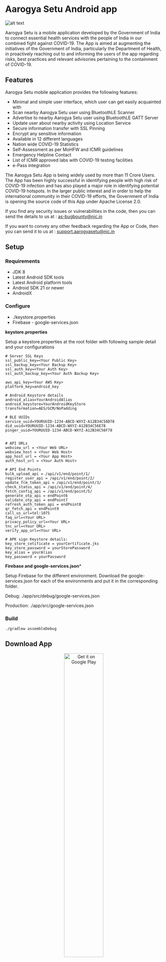 # Aarogya Setu Android app

![alt text](./aarogya.png "AarogyaSetu Logo")

Aarogya Setu is a mobile application developed by the Government of India to connect essential health services with the people of India in our combined fight against COVID-19. The App is aimed at augmenting the initiatives of the Government of India, particularly the Department of Health, in proactively reaching out to and informing the users of the app regarding risks, best practices and relevant advisories pertaining to the containment of COVID-19.

## Features

Aarogya Setu mobile application provides the following features:

- Minimal and simple user interface, which user can get easily acquainted with
- Scan nearby Aarogya Setu user using BluetoothLE Scanner 
- Advertise to nearby Aarogya Setu user using BluetoothLE GATT Server
- Update user about nearby activity using Location Service
- Secure information transfer with SSL Pinning
- Encrypt any sensitive information
- Available in 12 different languages
- Nation wide COVID-19 Statistics
- Self-Assessment as per MoHFW and ICMR guidelines
- Emergency Helpline Contact
- List of ICMR approved labs with COVID-19 testing facilities
- e-Pass integration

The Aarogya Setu App is being widely used by more than 11 Crore Users. The App has been highly successful in identifying people with high risk of COVID-19 infection and has also played a major role in identifying potential COVID-19 hotspots. In the larger public interest and in order to help the international community in their COVID-19 efforts, the Government of India is opening the source code of this App under Apache License 2.0.

If you find any security issues or vulnerabilities in the code, then you can send the details to us at : as-bugbounty@nic.in

If you want to convey any other feedback regarding the App or Code, then you can send it to us at : support.aarogyasetu@nic.in



## Setup

### Requirements
- JDK 8
- Latest Android SDK tools
- Latest Android platform tools
- Android SDK 21 or newer
- AndroidX

### Configure
- ./keystore.properties
- Firebase - google-services.json

**keystore.properties**

Setup a keystore.properties at the root folder with following sample detail and your configurations
```
# Server SSL Keys
ssl_public_key=<Your Public Key>
ssl_backup_key=<Your Backup Key>
ssl_auth_key=<Your Auth Key>
ssl_auth_backup_key=<Your Auth Backup Key>

aws_api_key=<Your AWS Key>
platform_key=android_key

# Android Keystore details
android_alias=YourAndroidAlias
android_keystore=YourAndroidKeyStore
transformation=AES/GCM/NoPadding

# BLE UUIDs
service_uuid=YOURUUID-1234-ABCD-WXYZ-A12B34C56D78
did_uuid=YOURUUID-1234-ABCD-WXYZ-A12B34C56E78
pinger_uuid=YOURUUID-1234-ABCD-WXYZ-A12B34C56F78


# API URLs
webview_url = <Your Web URL>
webview_host = <Your Web Host>
app_host_url = <Your App Host>
auth_host_url = <Your Auth Host>

# API End Points
bulk_upload_api = /api/v1/end/point/1/
register_user_api = /api/v1/end/point/2/
update_fcm_token_api = /api/v1/end/point/3/
check_status_api = /api/v1/end/point/4/
fetch_config_api = /api/v1/end/point/5/
generate_otp_api = endPoint6
validate_otp_api = endPoint7
refresh_auth_token_api = endPoint8
qr_fetch_api = endPoint9
call_us_url=tel:1075
faq_url=<Your URL>
privacy_policy_url=<Your URL>
tnc_url=<Your URL>
verify_app_url=<Your URL>

# APK sign Keystore details:
key_store_cetificate = yourCertificate.jks
key_store_password = yourStorePassword
key_alias = yourAlias
key_password = yourPassword

```

**Firebase and google-services.json***

Setup Firebase for the different environment.
Download the google-services.json for each of the environments and put it in the corresponding folder.

Debug: ./app/src/debug/google-services.json

Production: ./app/src/google-services.json


### Build
    ./gradlew assembleDebug

## Download App

<p align="center">
<a href='https://play.google.com/store/apps/details?id=nic.goi.aarogyasetu'><img alt='Get it on Google Play' src='https://play.google.com/intl/en_us/badges/images/generic/en_badge_web_generic.png' width="50%"/></a>
</p>

